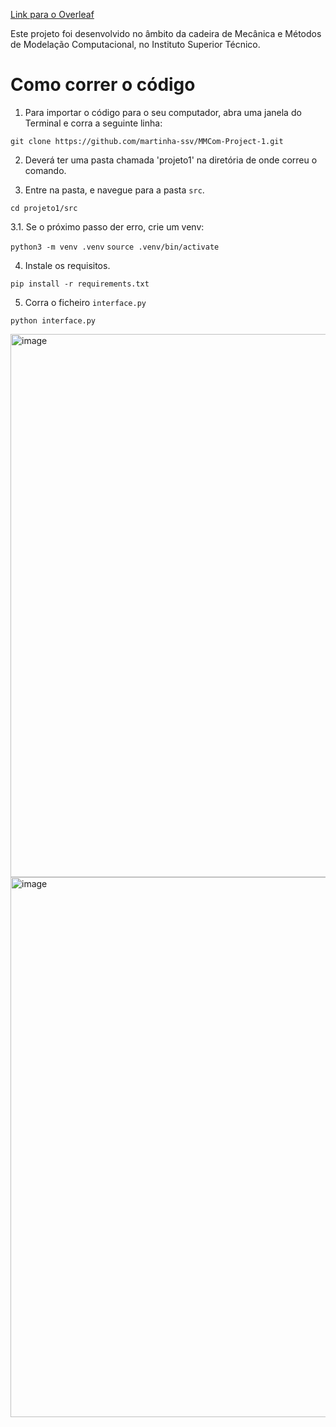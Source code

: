 [Link para o Overleaf](https://www.overleaf.com/3694831358ycnysrjvnbqz#e7148f)

Este projeto foi desenvolvido no âmbito da cadeira de Mecânica e Métodos de Modelação Computacional, no Instituto Superior Técnico.

# Como correr o código

1) Para importar o código para o seu computador, abra uma janela do Terminal e corra a seguinte linha:

`git clone https://github.com/martinha-ssv/MMCom-Project-1.git`

2) Deverá ter uma pasta chamada 'projeto1' na diretória de onde correu o comando.

3) Entre na pasta, e navegue para a pasta `src`.

`cd projeto1/src`

3.1. Se o próximo passo der erro, crie um venv:

`python3 -m venv .venv`
`source .venv/bin/activate`

4) Instale os requisitos.

`pip install -r requirements.txt`

5) Corra o ficheiro `interface.py`

`python interface.py`

<img width="869" alt="image" src="https://github.com/user-attachments/assets/ae5a47c9-6d14-4598-a4e2-4d44476f9f98">
<img width="864" alt="image" src="https://github.com/user-attachments/assets/853ef522-afff-46e7-a604-6c5a3fddfe7b">

